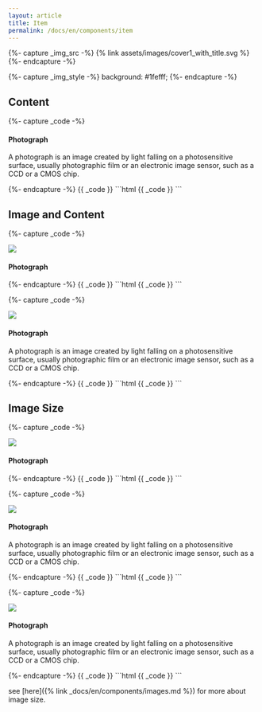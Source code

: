 ```yaml
---
layout: article
title: Item
permalink: /docs/en/components/item
---
```


<!-- ============== -->
{%- capture _img_src -%}
{% link assets/images/cover1_with_title.svg %}
{%- endcapture -%}
<!-- ============== -->
<!-- ============== -->
{%- capture _img_style -%}
background: #1fefff;
{%- endcapture -%}
<!-- ============== -->

## Content

<!-- ========================== -->
{%- capture _code -%}
<div class="item">
  <div class="item__content">
    <div class="item__header">
      <h4>Photograph</h4>
    </div>
    <div class="item__description">
      <p>
        A photograph is an image created by light falling on a photosensitive surface, usually photographic film or an electronic image sensor, such as a CCD or a CMOS chip.
      </p>
    </div>
  </div>
</div>
{%- endcapture -%}
<!-- ========================== -->
{{ _code }}
<!-- ========================== -->
```html
{{ _code }}
```
<!-- ========================== -->

## Image and Content

<!-- ========================== -->
{%- capture _code -%}
<div class="item">
  <div class="item__image">
    <img class="image" src="{{ _img_src }}" style="{{ _img_style }}"/>
  </div>
  <div class="item__content">
    <div class="item__header">
      <h4>Photograph</h4>
    </div>
  </div>
</div>
{%- endcapture -%}
<!-- ========================== -->
{{ _code }}
<!-- ========================== -->
```html
{{ _code }}
```
<!-- ========================== --> 

<!-- ========================== --> 
{%- capture _code -%}
<div class="item">
  <div class="item__image">
    <img class="image" src="{{ _img_src }}" style="{{ _img_style }}"/>
  </div>
  <div class="item__content">
    <div class="item__header">
      <h4>Photograph</h4>
    </div>
    <div class="item__description">
      <p>
        A photograph is an image created by light falling on a photosensitive surface, usually photographic film or an electronic image sensor, such as a CCD or a CMOS chip.
      </p>
    </div>
  </div>
</div>
{%- endcapture -%}
<!-- ========================== -->
{{ _code }}
<!-- ========================== -->
```html
{{ _code }}
```
<!-- ========================== --> 

## Image Size

<!-- ========================== -->
{%- capture _code -%}
<div class="item">
  <div class="item__image">
    <img class="image image--xs" src="{{ _img_src }}" style="{{ _img_style }}"/>
  </div>
  <div class="item__content">
    <div class="item__header">
      <h4>Photograph</h4>
    </div>
  </div>
</div>
{%- endcapture -%}
<!-- ========================== -->
{{ _code }}
<!-- ========================== -->
```html
{{ _code }}
```
<!-- ========================== --> 

<!-- ========================== --> 
{%- capture _code -%}
<div class="item">
  <div class="item__image">
    <img class="image image--sm" src="{{ _img_src }}" style="{{ _img_style }}"/>
  </div>
  <div class="item__content">
    <div class="item__header">
      <h4>Photograph</h4>
    </div>
    <div class="item__description">
      <p>
        A photograph is an image created by light falling on a photosensitive surface, usually photographic film or an electronic image sensor, such as a CCD or a CMOS chip.
      </p>
    </div>
  </div>
</div>
{%- endcapture -%}
<!-- ========================== -->
{{ _code }}
<!-- ========================== -->
```html
{{ _code }}
```
<!-- ========================== --> 

<!-- ========================== --> 
{%- capture _code -%}
<div class="item">
  <div class="item__image">
    <img class="image image--lg" src="{{ _img_src }}" style="{{ _img_style }}"/>
  </div>
  <div class="item__content">
    <div class="item__header">
      <h4>Photograph</h4>
    </div>
    <div class="item__description">
      <p>
        A photograph is an image created by light falling on a photosensitive surface, usually photographic film or an electronic image sensor, such as a CCD or a CMOS chip.
      </p>
    </div>
  </div>
</div>
{%- endcapture -%}
<!-- ========================== -->
{{ _code }}
<!-- ========================== -->
```html
{{ _code }}
```
<!-- ========================== --> 

see [here]({% link _docs/en/components/images.md %}) for more about image size.
